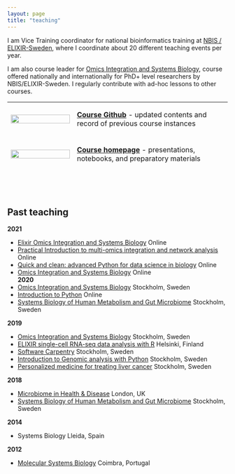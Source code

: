 ```yaml
---
layout: page
title: "teaching"
---
```


I am Vice Training coordinator for national bioinformatics training at [NBIS / ELIXIR-Sweden](www.nbis.se), where I coordinate about 20 different teaching events per year.  
  
I am also course leader for [Omics Integration and Systems Biology][1], course offered nationally and internationally for PhD+ level researchers by NBIS/ELIXIR-Sweden. I regularly contribute with ad-hoc lessons to other courses.

<table class="center" style="width: 100%; border-collapse: collapse; border-style: hidden; height: 160;" border="0">
    <tbody>
        <tr style="height: 80;">
            <td style="width: 30%; text-align: left">
                <a title="Github" href="https://github.com/NBISweden/workshop_omics_integration">
                    <img src="https://cdn.iowacomputergurus.com/blog/another-genius-move-from-microsoft-acquires-github-for-7-5-billion-in-stock.png" alt="" width="100%"/>
                </a>
            </td>
            <td style="width: 70%; text-align: left">
                <a title="Github" href="https://github.com/NBISweden/workshop_omics_integration"><strong>
                Course Github</strong></a> - updated contents and record of previous course instances
            </td>
        </tr>
        <tr style="height: 80;">
            <td style="width: 30%; text-align: left">
                <a title="Homepage" href="https://uppsala.instructure.com/courses/52162" alt="" width="100%"/>
                <img src="https://cdn.iowacomputergurus.com/blog/another-genius-move-from-microsoft-acquires-github-for-7-5-billion-in-stock.png" alt="" width="100%"/>
                </a>
            </td>
            <td style="width: 70%; text-align: left">
                <a title="Homepage" href="https://uppsala.instructure.com/courses/52162"><strong>
                Course homepage</strong></a> - presentations, notebooks, and preparatory materials
            </td>
        </tr>
<!--         <tr style="height: 80px;">
            <td style="width: 30%; text-align: left">
                <a title="Homepage" href="https://uppsala.instructure.com/courses/52162">
                    this
                </a>
            </td>
            <td style="width: 70%; text-align: left">
                <a title="Homepage" href="https://nbisweden.github.io/workshop_omics_integration/"><strong>
                    Course Homepage</strong></a> - presentations, notebooks, and preparatory materials
            </td> -->
    </tbody>
</table>
<br><br>

## Past teaching
**2021**  
- [Elixir Omics Integration and Systems Biology](https://uppsala.instructure.com/courses/52162)   Online     
- [Practical Introduction to multi-omics integration and network analysis](https://nbisweden.github.io/workshop_omicsint_ISMBECCB/)   Online  
- [Quick and clean: advanced Python for data science in biology](https://www.scilifelab.se/event/quick-and-clean-advanced-python-for-data-science-in-biology-online/) Online   
- [Omics Integration and Systems Biology](https://github.com/NBISweden/workshop_omics_integration/tree/course2104)    Online     
**2020**  
- [Omics Integration and Systems Biology](https://github.com/NBISweden/workshop_omics_integration/tree/course2010)    Stockholm, Sweden     
- [Introduction to Python](https://nbisweden.github.io/workshop-python/)  Online     
- [Systems Biology of Human Metabolism and Gut Microbiome](https://sysmedicine.github.io/phd2020/)    Stockholm, Sweden     

**2019**  
- [Omics Integration and Systems Biology](https://github.com/NBISweden/workshop_omics_integration/tree/v0.1)  Stockholm, Sweden      
- [ELIXIR single-cell RNA-seq data analysis with R](https://www.csc.fi/fi/web/training/-/scrnaseq)    Helsinki, Finland         
- [Software Carpentry](https://wikfeldt.github.io/2019-06-18-stockholm/)  Stockholm, Sweden      
- [Introduction to Genomic analysis with Python](https://researchschool.github.io/researchschool/)    Stockholm, Sweden      
- [Personalized medicine for treating liver cancer](https://www.scilifelab.se/news/scilifelab-brings-research-to-school/) Stockholm, Sweden      
  
**2018**  
- [Microbiome in Health & Disease](https://www.kcl.ac.uk/study/postgraduate/taught-courses/microbiome-in-health-disease-msc?utm_source=findamasters&utm_campaign=CMP-29756-N4H1L1&utm_medium=courselisting&utm_content=textLink)  London, UK       
- [Systems Biology of Human Metabolism and Gut Microbiome](https://sysmedicine-phd2018.readthedocs.io/en/latest/) Stockholm, Sweden       
  
**2014**  
- Systems Biology Lleida, Spain       
  
**2012**  
- [Molecular Systems Biology](http://beb.cnbc.pt/det_courses.asp?id=587)	Coimbra, Portugal

[1]: https://uppsala.instructure.com/courses/52162